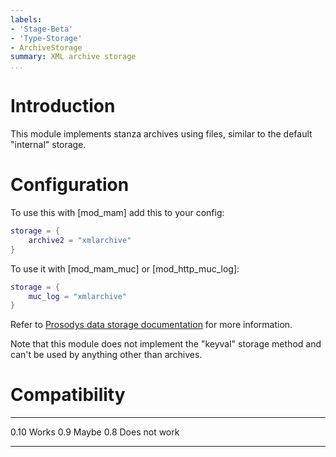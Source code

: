 ```yaml
---
labels:
- 'Stage-Beta'
- 'Type-Storage'
- ArchiveStorage
summary: XML archive storage
...
```


Introduction
============

This module implements stanza archives using files, similar to the
default "internal" storage.

Configuration
=============

To use this with [mod\_mam] add this to your config:

``` lua
storage = {
    archive2 = "xmlarchive"
}
```

To use it with [mod\_mam\_muc] or [mod_http_muc_log]:

``` lua
storage = {
    muc_log = "xmlarchive"
}
```

Refer to [Prosodys data storage
documentation](https://prosody.im/doc/storage) for more information.

Note that this module does not implement the "keyval" storage method and
can't be used by anything other than archives.

Compatibility
=============

  ------ ---------------
  0.10   Works
  0.9    Maybe
  0.8    Does not work
  ------ ---------------
